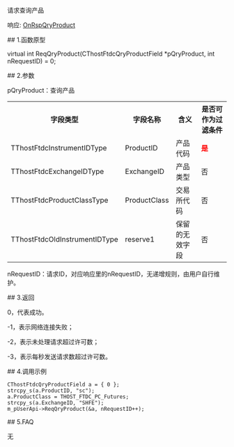 <p>请求查询产品</p>
<p>响应: <a href="../../CTHOSTFTDCTRADERAPI/ONRSPQRYPRODUCT/">OnRspQryProduct</a></p>
<span class="anchor" id="f3e0dd84-4c86-4942-b037-b87e701d9091"></span>
## 1.函数原型
<p>virtual int ReqQryProduct(CThostFtdcQryProductField *pQryProduct, int nRequestID) = 0;</p>
<span class="anchor" id="8d60c1f3-5d56-4011-874c-392ca0d8fce6"></span>
## 2.参数
<p>pQryProduct：查询产品</p>
<table><tr><th style="TEXT-ALIGN: center;">字段类型</th><th style="TEXT-ALIGN: center;">字段名称</th><th style="TEXT-ALIGN: center;">含义</th><th style="TEXT-ALIGN: center;">是否可作为过滤条件</th></tr><tr><td style="TEXT-ALIGN: left;">TThostFtdcInstrumentIDType</td>
<td style="TEXT-ALIGN: left;">ProductID</td>
<td style="TEXT-ALIGN: left;">产品代码</td>
<td style="TEXT-ALIGN: left;"><strong><font color="#FF0000">是</font></strong></td>
</tr>
<tr><td style="TEXT-ALIGN: left;">TThostFtdcExchangeIDType</td>
<td style="TEXT-ALIGN: left;">ExchangeID</td>
<td style="TEXT-ALIGN: left;">产品类型</td>
<td style="TEXT-ALIGN: left;">否</td>
</tr>
<tr><td style="TEXT-ALIGN: left;">TThostFtdcProductClassType</td>
<td style="TEXT-ALIGN: left;">ProductClass</td>
<td style="TEXT-ALIGN: left;">交易所代码</td>
<td style="TEXT-ALIGN: left;">否</td>
</tr>
<tr><td style="TEXT-ALIGN: left;">TThostFtdcOldInstrumentIDType</td>
<td style="TEXT-ALIGN: left;">reserve1</td>
<td style="TEXT-ALIGN: left;">保留的无效字段</td>
<td style="TEXT-ALIGN: left;">否</td>
</tr>
</table>
<p>nRequestID：请求ID，对应响应里的nRequestID，无递增规则，由用户自行维护。</p>
<span class="anchor" id="9939554f-5ccf-43ac-883f-fa8666edfd86"></span>
## 3.返回
<p>0，代表成功。</p>
<p>-1，表示网络连接失败；</p>
<p>-2，表示未处理请求超过许可数；</p>
<p>-3，表示每秒发送请求数超过许可数。</p>
<span class="anchor" id="1824c2fc-53e3-4db8-a39d-53572ff5380a"></span>
## 4.调用示例
<pre><code>CThostFtdcQryProductField a = { 0 };
strcpy_s(a.ProductID, "sc");
a.ProductClass = THOST_FTDC_PC_Futures;
strcpy_s(a.ExchangeID, "SHFE");
m_pUserApi-&gt;ReqQryProduct(&amp;a, nRequestID++);
</code></pre>
<span class="anchor" id="649e7a6a-d6f1-4817-a9d1-98a6b7cb492f"></span>
## 5.FAQ
<p>无</p>
